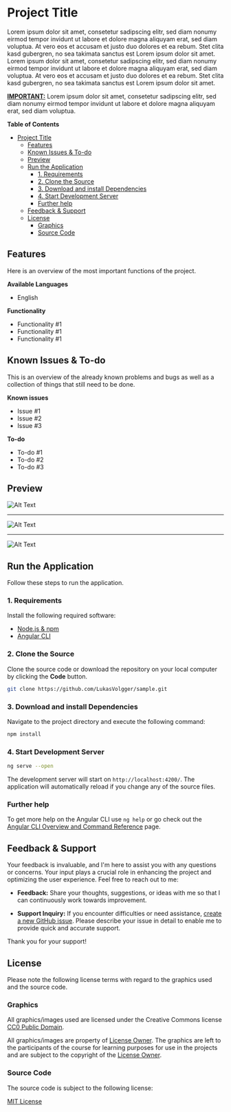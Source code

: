 # Project Title
Lorem ipsum dolor sit amet, consetetur sadipscing elitr, sed diam nonumy eirmod tempor invidunt ut labore et dolore magna aliquyam erat, sed diam voluptua. At vero eos et accusam et justo duo dolores et ea rebum. Stet clita kasd gubergren, no sea takimata sanctus est Lorem ipsum dolor sit amet. Lorem ipsum dolor sit amet, consetetur sadipscing elitr, sed diam nonumy eirmod tempor invidunt ut labore et dolore magna aliquyam erat, sed diam voluptua. At vero eos et accusam et justo duo dolores et ea rebum. Stet clita kasd gubergren, no sea takimata sanctus est Lorem ipsum dolor sit amet.

**<u>IMPORTANT:</u>** Lorem ipsum dolor sit amet, consetetur sadipscing elitr, sed diam nonumy eirmod tempor invidunt ut labore et dolore magna aliquyam erat, sed diam voluptua.

**Table of Contents**

- [Project Title](#project-title)
  - [Features](#features)
  - [Known Issues \& To-do](#known-issues--to-do)
  - [Preview](#preview)
  - [Run the Application](#run-the-application)
    - [1. Requirements](#1-requirements)
    - [2. Clone the Source](#2-clone-the-source)
    - [3. Download and install Dependencies](#3-download-and-install-dependencies)
    - [4. Start Development Server](#4-start-development-server)
    - [Further help](#further-help)
  - [Feedback \& Support](#feedback--support)
  - [License](#license)
    - [Graphics](#graphics)
    - [Source Code](#source-code)

## Features
Here is an overview of the most important functions of the project.

**Available Languages**

- English
  
**Functionality**
  
- Functionality #1
- Functionality #1
- Functionality #1


## Known Issues & To-do
This is an overview of the already known problems and bugs as well as a collection of things that still need to be done.

**Known issues**

- Issue #1
- Issue #2
- Issue #3


**To-do**

- To-do #1
- To-do #2
- To-do #3

## Preview

![Alt Text](./assets/images/sample.jpg "Image Description")

---

![Alt Text](./assets/images/sample.jpg "Image Description")

---

![Alt Text](./assets/images/sample.jpg "Image Description")

## Run the Application
Follow these steps to run the application.

### 1. Requirements
Install the following required software:

- [Node.js & npm](https://nodejs.org/en)
- [Angular CLI](https://angular.io/guide/setup-local)


### 2. Clone the Source
Clone the source code or download the repository on your local computer by clicking the **Code** button.

``` bash
git clone https://github.com/LukasVolgger/sample.git
```

### 3. Download and install Dependencies
Navigate to the project directory and execute the following command:

``` bash
npm install
```

### 4. Start Development Server

``` bash
ng serve --open
```

The development server will start on `http://localhost:4200/`. The application will automatically reload if you change any of the source files.

### Further help
To get more help on the Angular CLI use `ng help` or go check out the [Angular CLI Overview and Command Reference](https://angular.io/cli) page.

## Feedback & Support
Your feedback is invaluable, and I'm here to assist you with any questions or concerns. Your input plays a crucial role in enhancing the project and optimizing the user experience. Feel free to reach out to me:

- **Feedback:** Share your thoughts, suggestions, or ideas with me so that I can continuously work towards improvement.

- **Support Inquiry:** If you encounter difficulties or need assistance, [create a new GitHub issue](https://github.com/LukasVolgger/sample/issues/new). Please describe your issue in detail to enable me to provide quick and accurate support.

Thank you for your support!

## License
Please note the following license terms with regard to the graphics used and the source code.

### Graphics
<!-- CHOOSE ONE -->

<!-- 1. Public Domain -->
All graphics/images used are licensed under the Creative Commons license [CC0 Public Domain](https://creativecommons.org/publicdomain/zero/1.0/deed.en).

<!-- 2. Online Courses -->
All graphics/images are property of [License Owner](https://samplepage.com). The graphics are left to the participants of the course for learning purposes for use in the projects and are subject to the copyright of the [License Owner](https://samplepage.com).

### Source Code
The source code is subject to the following license:

<!-- Use the link to the license file or insert license directly -->
[MIT License](./LICENSE.md)

<!-- MIT License - START

**MIT License**<br>
Copyright (c) YYYY Lukas Volgger

Permission is hereby granted, free of charge, to any person obtaining a copy of this software and associated documentation files (the "Software"), to deal in the Software without restriction, including without limitation the rights to use, copy, modify, merge, publish, distribute, sublicense, and/or sell copies of the Software, and to permit persons to whom the Software is furnished to do so, subject to the following conditions:

The above copyright notice and this permission notice shall be included in all copies or substantial portions of the Software.

THE SOFTWARE IS PROVIDED "AS IS", WITHOUT WARRANTY OF ANY KIND, EXPRESS OR IMPLIED, INCLUDING BUT NOT LIMITED TO THE WARRANTIES OF MERCHANTABILITY, FITNESS FOR A PARTICULAR PURPOSE AND NONINFRINGEMENT. IN NO EVENT SHALL THE AUTHORS OR COPYRIGHT HOLDERS BE LIABLE FOR ANY CLAIM, DAMAGES OR OTHER LIABILITY, WHETHER IN AN ACTION OF CONTRACT, TORT OR OTHERWISE, ARISING FROM, OUT OF OR IN CONNECTION WITH THE SOFTWARE OR THE USE OR OTHER DEALINGS IN THE SOFTWARE.

MIT License - END -->
